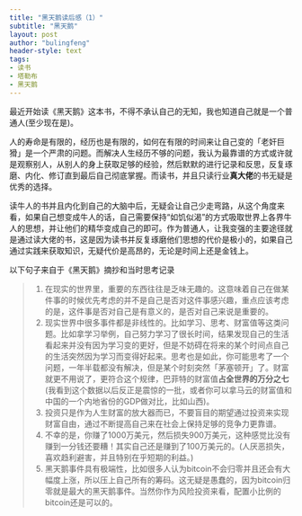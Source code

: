 ```yaml
---
title: "黑天鹅读后感（1）"
subtitle: "黑天鹅"
layout: post
author: "bulingfeng"
header-style: text
tags:
- 读书
- 塔勒布
- 黑天鹅
---
```


最近开始读《黑天鹅》这本书，不得不承认自己的无知，我也知道自己就是一个普通人(至少现在是)。

人的寿命是有限的，经历也是有限的，如何在有限的时间来让自己变的「老奸巨猾」是一个严肃的问题。而解决人生经历不够的问题，我认为最靠谱的方式或许就是观察别人，从别人的身上获取足够的经验，然后默默的进行记录和反思，反复琢磨、内化、修订直到最后自己彻底掌握。而读书，并且只读行业**真大佬**的书无疑是优秀的选择。

读牛人的书并且内化到自己的大脑中后，无疑会让自己少走弯路，从这个角度来看，如果自己想变成牛人的话，自己需要保持“如饥似渴”的方式吸取世界上各界牛人的思想，并让他们的精华变成自己的即可。作为普通人，让我变强的主要途径就是通过读大佬的书，这是因为读书并反复琢磨他们思想的代价是极小的，如果自己通过实践来获取知识，无疑代价是高昂的，无论是时间上还是金钱上。

以下句子来自于《黑天鹅》摘抄和当时思考记录

> 1. 在现实的世界里，重要的东西往往是乏味无趣的。这意味着自己在做某件事的时候优先考虑的并不是自己是否对这件事感兴趣，重点应该考虑的是，这件事是否对自己是有意义的，是否对自己来说是重要的。
> 2. 现实世界中很多事件都是非线性的。比如学习、思考、财富值等这类问题。比如拿学习举例，自己努力学习了很长时间，结果发现自己的生活看起来并没有因为学习变的更好，但是不妨碍在将来的某个时间点自己的生活突然因为学习而变得好起来。思考也是如此，你可能思考了一个问题，一年半载都没有解决，但是某个时刻突然「茅塞顿开」了。财富就更不用说了，更符合这个规律，巴菲特的财富值**占全世界的万分之七**(我看到这个数据以后反正是震惊的一批，或者你可以拿马云的财富值和中国的一个内地省份的GDP做对比，比如山西)。
> 3. 投资只是作为人生财富的放大器而已，不要盲目的期望通过投资来实现财富自由，通过不断提高自己来在社会上保持足够的竞争力更靠谱。
> 4. 不幸的是，你赚了1000万美元，然后损失900万美元，这种感觉比没有赚到一分钱还要糟！其实自己还是赚到了100万美元的。(人厌恶损失，喜欢趋利避害，并且特别在乎短期的利益。)
> 5. 黑天鹅事件具有极端性，比如很多人认为bitcoin不会归零并且还会有大幅度上涨，所以压上自己所有的筹码。这无疑是愚蠢的，因为bitcoin归零就是最大的黑天鹅事件。当然你作为风险投资来看，配置小比例的bitcoin还是可以的。
